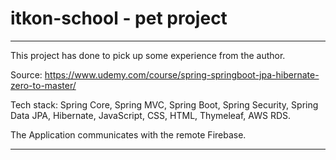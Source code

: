 # itkon-school - pet project
<hr>

This project has done to pick up some experience from the author.

Source: https://www.udemy.com/course/spring-springboot-jpa-hibernate-zero-to-master/

Tech stack: Spring Core, Spring MVC, Spring Boot, Spring Security,
Spring Data JPA, Hibernate, JavaScript, CSS, HTML, Thymeleaf, 
AWS RDS.

The Application communicates with the remote Firebase.
<hr>
